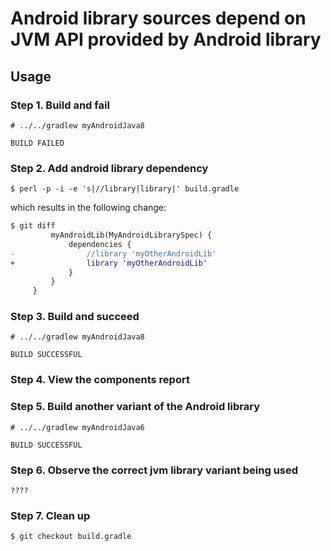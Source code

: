# Android library sources depend on JVM API provided by Android library


## Usage

### Step 1. Build and fail

    # ../../gradlew myAndroidJava8

    BUILD FAILED

### Step 2. Add android library dependency

    $ perl -p -i -e 's|//library|library|' build.gradle

which results in the following change:

```diff
$ git diff
         myAndroidLib(MyAndroidLibrarySpec) {
             dependencies {
-                //library 'myOtherAndroidLib'
+                library 'myOtherAndroidLib'
             }
         }
     }

```

### Step 3. Build and succeed

    # ../../gradlew myAndroidJava8

    BUILD SUCCESSFUL

### Step 4. View the components report

### Step 5. Build another variant of the Android library

    # ../../gradlew myAndroidJava6

    BUILD SUCCESSFUL

### Step 6. Observe the correct jvm library variant being used

    ????

### Step 7. Clean up

    $ git checkout build.gradle

